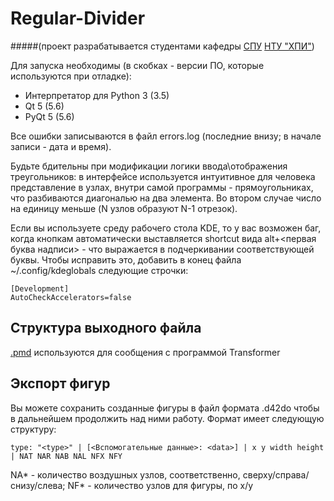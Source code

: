 Regular-Divider
===============
#####(проект разрабатывается студентами кафедры [СПУ](http://www.kpispu.info/ru/about) [НТУ "ХПИ"](http://www.kpi.kharkov.ua/ru/))

Для запуска необходимы (в скобках - версии ПО, которые используются при отладке):
- Интерпретатор для Python 3 (3.5)
- Qt 5 (5.6)
- PyQt 5 (5.6)

Все ошибки записываются в файл errors.log (последние внизу; в начале записи - дата и время).

Будьте бдительны при модификации логики ввода\отображения треугольников: в интерфейсе используется интуитивное для человека представление в узлах, внутри самой программы - прямоугольниках, что разбиваются диагональю на два элемента. Во втором случае число на единицу меньше (N узлов образуют N-1 отрезок).

Если вы используете среду рабочего стола KDE, то у вас возможен баг, когда кнопкам автоматически выставляется shortcut вида alt+<первая буква надписи> - что выражается в подчеркивании соответствующей буквы. Чтобы исправить это, добавить в конец файла ~/.config/kdeglobals следующие строчки:
```
[Development]
AutoCheckAccelerators=false
```

Структура выходного файла
----------
[.pmd](https://github.com/SPC-project/Transformer/blob/master/README.md#Структура-входного-файла) используются для сообщения с программой Transformer


Экспорт фигур
----------
Вы можете сохранить созданные фигуры в файл формата .d42do чтобы в дальнейшем продолжить над ними работу. Формат имеет следующую структуру:
```
type: "<type>" | [<Вспомогательные данные>: <data>] | x y width height | NAT NAR NAB NAL NFX NFY
```
NA* - количество воздушных узлов, соответственно, сверху/справа/снизу/слева; NF* - количество узлов для фигуры, по x/y
